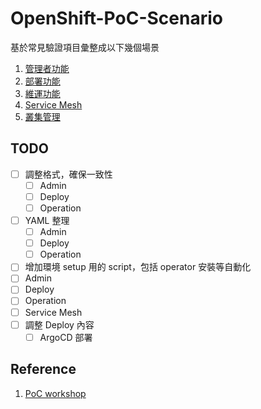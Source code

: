 # OpenShift-PoC-Scenario

基於常見驗證項目彙整成以下幾個場景
1. [管理者功能](https://github.com/CCChou/OpenShift-PoC-Scenario/blob/main/01_Admin/README.md)
2. [部署功能](https://github.com/CCChou/OpenShift-PoC-Scenario/blob/main/02_Deploy/README.md)
3. [維運功能](https://github.com/CCChou/OpenShift-PoC-Scenario/blob/main/03_Operation/README.md)
4. [Service Mesh](https://github.com/CCChou/OpenShift-PoC-Scenario/blob/main/04_ServiceMesh/README.md)
5. [叢集管理](https://github.com/CCChou/OpenShift-PoC-Scenario/blob/main/05_ClusterManagement/README.md)

## TODO
- [ ] 調整格式，確保一致性
  - [ ] Admin
  - [ ] Deploy
  - [ ] Operation
- [ ] YAML 整理
  - [ ] Admin
  - [ ] Deploy
  - [ ] Operation
- [ ]  增加環境 setup 用的 script，包括 operator 安裝等自動化
  - [ ] Admin
  - [ ] Deploy
  - [ ] Operation
  - [ ] Service Mesh
- [ ] 調整 Deploy 內容
  - [ ] ArgoCD 部署

## Reference
1. [PoC workshop](https://docs.google.com/spreadsheets/d/1XZHA6xIQ2gUoFnJQGovY5RXVhrRqFDFq-jzra3Rdzic/edit?usp=sharing)
